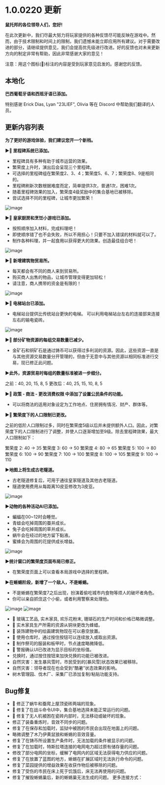 # 1.0.0220 更新

**鼠托邦的各位领导人们，您好!**

在此次更新中，我们尽最大努力将玩家提供的各种反馈尽可能反映在游戏中。然而，由于技术限制和时间上的限制，我们遗憾未能立即应用所有建议。对于需要改进的部分，请继续提供意见，我们会提高优先级进行改进。好的反馈也对未来更新方向的制定非常有帮助，因此非常感谢大家的意见！

注意：用这个图标(💌)标注的内容是受到玩家意见启发的。感谢您的反馈。

## 本地化

**巴西葡萄牙语和西班牙语已添加。**

特别感谢 Erick Dias, Lyan "23LIEF", Olivia 等在 Discord 中帮助我们翻译的人员。
　　
## 更新内容列表

**为了更好的游戏体验，我们建议您开一个新档。**

**▶💌 里程碑系统已添加。**

- 里程碑具有多种有助于城市运营的效果。
- 繁荣度上升时，演出后会呈现三个里程碑。
- 可选择的里程碑组在繁荣度2、3、4；繁荣度5、6、7；繁荣度8、9是相同的。
- 里程碑刷新次数根据难度而定，简单提供3次，普通1次，困难1次。
- 随着里程碑效果的加入，繁荣度4级奖励中的集合基地已被移除。
- 尝试选择不同的里程碑，让城市更加繁荣！

![image](https://clan.akamai.steamstatic.com/images//43311876/7efbd512e66c6cc4057ed11a2855d056b1b1a135.gif)

**▶💌 皇家厨房和烹饪小游戏已添加。**

- 按照顺序加入材料，完成料理吧！
- 即使顺序错了也不会失败，所以不用担心！只要不加入错误的材料就可以了。
- 制作各种料理，并一起食用以获得更大的效果。创造最佳组合吧！

![image](https://clan.akamai.steamstatic.com/images//43311876/e63d36ec6dd7ca4ef1b2f37c0047e9147522f386.gif)

**▶💌 新增建筑物贸易所。**

- 每天都会有不同的商人来到贸易所。
- 购买商人出售的物品，让城市管理变得更加轻松！
- 请注意，商人携带的资金是有限的！

![image](https://clan.akamai.steamstatic.com/images//43311876/aedaa6fb1a6185893da0897ca8aa48d1706ce7fb.gif)

**▶💌 电梯站台已添加。**

- 电梯站台提供比传统站台更快的电梯。
可以利用电梯站台左右的连接部来连接左右的输电瓷砖。

![image](https://clan.st.dl.eccdnx.com/images//43311876/ddd0dd835e55a6c1afbd1e481dc722b8d2781836.gif)

**▶💌 部分矿物资源的每组交易数量已减少。**

- 金矿石和铜矿石是通过铸币可以获得过多利润的资源。因此，这些资源一直是与其他资源交易数量分开管理的，但由于无意中与其他资源以相同标准进行交易，现已修正此问题。

**▶此外，资源贸易时每组的数量标准被进一步细分。**

之前：40, 20, 15, 8, 5
更改后：40, 25, 15, 10, 8, 5

**▶💌 政策 - 商法 - 更改消费权限 中添加了设置公民条件的功能。**

- 可以将商法的适用对象设定为工作地点、住房拥有情况、财产、群体等。

**▶💌 繁荣度下的人口限制已更改。**

之前的低阶人口限制过多，同时在繁荣度5级以后并未提供额外人口。因此，对繁荣度下的人口限制进行了调整，并使人口逐渐增加至9级。除去里程碑效果，最大人口限制如下：

繁荣度 2: 40 → 35
繁荣度 3: 60 → 50
繁荣度 4: 80 → 65
繁荣度 5: 100 → 80
繁荣度 6: 100 → 90
繁荣度 7: 100 → 100
繁荣度 8: 100 → 105
繁荣度 9: 100 → 110

**▶地图上将生成古老隧道。**

- 古老隧道修复后，可用于通往皇家隧道及其他古老隧道。
- 隧道使用费用从每距离10皮亚修改为3皮亚。

![image](https://clan.st.dl.eccdnx.com/images//43311876/a5743b95b0fed6e399aff649797f91645cc3d87d.gif)

**▶动物的各种活动AI已添加。**

- 蝙蝠在00~12时会睡觉。
- 青蛙会吃掉周围的蚕并成长。
- 兔子会吃掉周围的草并成长。
- 蜗牛会在经过的地方留下黏液。
- 蜜蜂会为周围的花提供成长增益。

![image](https://clan.st.dl.eccdnx.com/images//43311876/5d5ade0c5510b1691174cd75adf6a28e2f9db0b0.gif)

**▶统计窗口的繁荣度页面布局已修正。**

- 在繁荣度页面上可以查看本局游戏中选择的里程碑。

**▶在蜥蜴阶段，新增了一个敌人，不是蜥蜴。**

- 不是蜥蜴在繁荣度7之后出现，扮演着偷吃城市内食物等烦人的破坏者角色。
- 你可以亲自抓住这个小偷，或者利用警察来处理他。

![image](https://clan.st.dl.eccdnx.com/images//43311876/3669b5230cb02395579ca4761b6eac537c3d675a.gif)
![image](https://clan.st.dl.eccdnx.com/images//43311876/1acee6e90162a1a71d9cacdeeef0555eab0ea371.gif)

- 💌 玻璃工艺品, 实木家具, 欢乐花粉末, 珊瑚石的生产时间和价格已略微调整。
- 💌 实木家具生产所需的资源从铜块更改为蜂蜡。
- 💌 装饰建物中的绘画建筑物现在可以悬空放置。
- 💌 使用仓库时，通过按住按钮可以连续放入或取出资源。
- 💌 制作祭司的服装和板甲时，节点速度略微降低。
- 💌 警报确认UI已改进为显示目标的坐标值。
- 兑换时，通过按住按钮来加快兑换的功能已被改进。
- 自然灾害：发生暴风雪时，市民受到的[暴风雪]状态效果已被移除。
- 自然灾害：领导者现在也会受到“酷暑”状态效果的影响。
- 树木管理园、伐木厂、采集厂已添加复制/粘贴功能支持。

## Bug修复

- 💌 修正了蜗牛和蚕爬上屋顶瓷砖两端的现象。
- 💌 修复了在战斗命令UI中，集合基地选择未能正常运行的问题。
- 💌 修复了无人机被困在瓷砖内部时，无法移动或破坏的现象。
- 修正了装备重炼时，音效不同步的问题。
- 修复了在保存和加载时，监狱中被困的市民会出现在地面上的问题。
- 略微调整了木乃伊黄鼠狼和蜥蜴的音效音量。
- 修复了在铸币所设置生产条件时，无法加载的条件被显示的问题。
- 修复了在加载时，特斯拉塔连接的电网电力超过原有储存量的问题。
- 修改了部分电网的坐标，缓解了电网内的区域无法获得电力供应的问题。
- 修复了在放置了蓝图的地方，蜥蜴在扩展区域时无法执行命令的问题。
- 修复了菜园提供的增益效果在收获作物后被移除的问题。
- 修复了受伤的市民在床上死于饥饿后，床无法再使用的问题。
- 修复了摧毁蜥蜴巢后，新的蜥蜴巢无法生成的问题。
更多连接方式：
